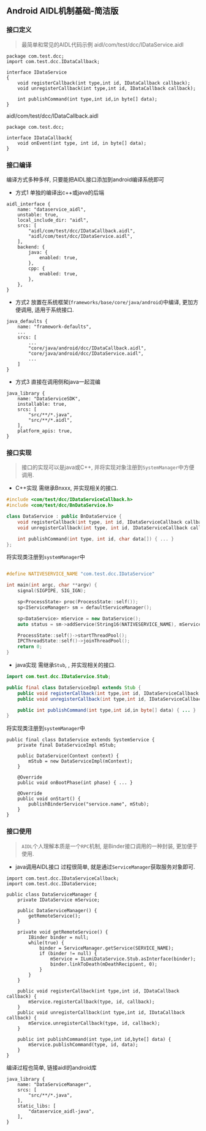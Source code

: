 
## Android AIDL机制基础-简洁版

### 接口定义
>最简单和常见的AIDL代码示例
aidl/com/test/dcc/IDataService.aidl
```
package com.test.dcc;
import com.test.dcc.IDataCallback;

interface IDataService
{
    void registerCallback(int type,int id, IDataCallback callback);
    void unregisterCallback(int type,int id, IDataCallback callback);

    int publishCommand(int type,int id,in byte[] data);
}
```
aidl/com/test/dcc/IDataCallback.aidl
```
package com.test.dcc;

interface IDataCallback{
    void onEvent(int type, int id, in byte[] data);
}
```

### 接口编译
编译方式多种多样, 只要能把AIDL接口添加到android编译系统即可
+ 方式1
单独的编译出c++或java的后端
```
aidl_interface {
    name: "dataservice_aidl",
    unstable: true,
    local_include_dir: "aidl",
    srcs: [
        "aidl/com/test/dcc/IDataCallback.aidl",
        "aidl/com/test/dcc/IDataService.aidl",
    ],
    backend: {
        java: {
            enabled: true,
        },
        cpp: {
            enabled: true,
        },
    },
}
```

+ 方式2
放置在系统框架(`frameworks/base/core/java/android`)中编译, 更加方便调用, 适用于系统接口.
```
java_defaults {
	name: "framework-defaults",
	...
	srcs: [
		...
		"core/java/android/dcc/IDataCallback.aidl",
		"core/java/android/dcc/IDataService.aidl",
		...
	]
}
```

+ 方式3
直接在调用侧和java一起混编
```
java_library {
    name: "DataServiceSDK",
    installable: true,
    srcs: [
        "src/**/*.java",
        "src/**/*.aidl",
    ],
    platform_apis: true,
}
```

### 接口实现
>接口的实现可以是java或C++, 并将实现对象注册到`SystemManager`中方便调用.

+ C++实现
需继承Bnxxx, 并实现相关的接口.
```c++
#include <com/test/dcc/IDataServiceCallback.h>
#include <com/test/dcc/BnDataService.h>

class DataService : public BnDataService {
	void registerCallback(int type, int id, IDataServiceCallback callback) { ... }
    void unregisterCallback(int type, int id, IDataServiceCallback callback) { ... }

    int publishCommand(int type, int id, char data[]) { ... }
};
```

将实现类注册到`systemManager`中
```c++

#define NATIVESERVICE_NAME "com.test.dcc.IDataService"

int main(int argc, char **argv) {
    signal(SIGPIPE, SIG_IGN);

    sp<ProcessState> proc(ProcessState::self());
    sp<IServiceManager> sm = defaultServiceManager();

    sp<DataService> mService = new DataService();
    auto status = sm->addService(String16(NATIVESERVICE_NAME), mService, false);

    ProcessState::self()->startThreadPool();
    IPCThreadState::self()->joinThreadPool();
    return 0;
}
```

+ java实现
需继承`Stub`, , 并实现相关的接口.
```java
import com.test.dcc.IDataService.Stub;

public final class DataServiceImpl extends Stub {
	public void registerCallback(int type,int id, IDataServiceCallback callback) { ... }
    public void unregisterCallback(int type,int id, IDataServiceCallback callback) { ... }

    public int publishCommand(int type,int id,in byte[] data) { ... }
}
```
将实现类注册到`systemManager`中
```
public final class DataService extends SystemService {
	private final DataServiceImpl mStub;
	
	public DataService(Context context) {
		mStub = new DataServiceImpl(mContext);
	}
	
	@Override
	public void onBootPhase(int phase) { ... }
	
	@Override
	public void onStart() {
		publishBinderService("service.name", mStub);
	}
}
```

### 接口使用
>`AIDL`个人理解本质是一个`RPC`机制, 是Binder接口调用的一种封装, 更加便于使用.

+ java调用AIDL接口
过程很简单, 就是通过`ServiceManager`获取服务对象即可.
```
import com.test.dcc.IDataServiceCallback;
import com.test.dcc.IDataService;

public class DataServiceManager {
	private IDataService mService;
	
	public DataServiceManager() {
		getRemoteService();
	}
	
	private void getRemoteService() {
		IBinder binder = null;
		while(true) {
			binder = ServiceManager.getService(SERVICE_NAME);
			if (binder != null) {
				mService = ILumiDataService.Stub.asInterface(binder);
				binder.linkToDeath(mDeathRecipient, 0);
			}
		}
	}
	
	public void registerCallback(int type,int id, IDataCallback callback) {
		mService.registerCallback(type, id, callback);
	}
	public void unregisterCallback(int type,int id, IDataCallback callback) {
		mService.unregisterCallback(type, id, callback);
	}
	
	public int publishCommand(int type,int id,byte[] data) {
		mService.publishCommand(type, id, data);
	}
}
```
编译过程也简单, 链接aidl的android库
```
java_library {
    name: "DataServiceManager",
    srcs: [
        "src/**/*.java",
    ],
    static_libs: [
        "dataservice_aidl-java",
    ],
}
```
